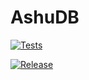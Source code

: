 # AshuDB

[![Tests](https://github.com/AashuDb/Ashudb/actions/workflows/main.yml/badge.svg)](https://github.com/AashuDb/Ashudb/actions/workflows/main.yml)

[![Release](https://github.com/AashuDb/Ashudb/actions/workflows/release.yml/badge.svg)](https://github.com/AashuDb/Ashudb/actions/workflows/release.yml)
